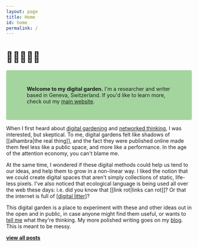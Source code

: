 ```yaml
---
layout: page
title: Home
id: home
permalink: /
---
```


# 🌿🌱🌵🌴🌻

<p style="padding: 3em 4em; background: #A4D59F; border-radius: 4px;">
  <strong>Welcome to my digital garden.</strong> I'm a researcher and writer based in Geneva, Switzerland. If you'd like to learn more, check out my <a href="http://www.aleesteele.com/">main website</a>.
</p>

When I first heard about <a href="https://maggieappleton.com/garden-history">digital gardening</a> and <a href="https://nesslabs.com/networked-thinking">networked thinking</a>, I was interested, but skeptical. To me, digital gardens felt like shadows of [[alhambra|the real thing]], and the fact they were published online made them feel less like a public space, and more like a performance. In the age of the attention economy, you can't blame me.

At the same time, I wondered if these digital methods could help us tend to our ideas, and help them to grow in a non-linear way. I liked the notion that we could create digital spaces that aren't simply collections of static, life-less pixels. I've also noticed that ecological language is being used all over the web these days: i.e. did you know that [[link rot|links can rot]]? Or that the internet is full of [[digital litter]]? 

This digital garden is a place to experiment with these and other ideas out in the open and in public, in case anyone might find them useful, or wants to <a href="mailto:aleesteele@gmail.com">tell me</a> what they're thinking. My more polished writing goes on my <a href="http://www.aleesteele.com/blog/">blog</a>. This is meant to be messy.

<!-- ### Recent updates
* Test
* List
* List -->

<span style="font-weight: bold"><a class="internal-link" href="/archive">view all posts</a></span>

[//begin]: # "Autogenerated link references for markdown compatibility"
[digital litter]: ../_notes/digital-litter "digital litter"
[//end]: # "Autogenerated link references"
